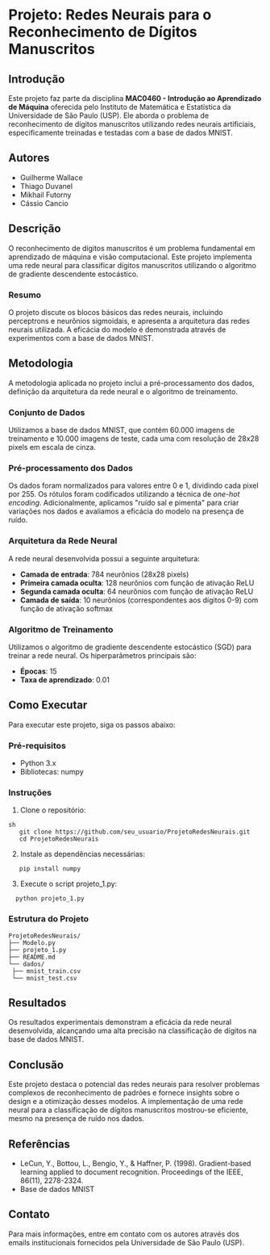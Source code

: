 # Projeto: Redes Neurais para o Reconhecimento de Dígitos Manuscritos

## Introdução
Este projeto faz parte da disciplina **MAC0460 - Introdução ao Aprendizado de Máquina** oferecida pelo Instituto de Matemática e Estatística da Universidade de São Paulo (USP). Ele aborda o problema de reconhecimento de dígitos manuscritos utilizando redes neurais artificiais, especificamente treinadas e testadas com a base de dados MNIST.

## Autores
- Guilherme Wallace
- Thiago Duvanel
- Mikhail Futorny
- Cássio Cancio

## Descrição
O reconhecimento de dígitos manuscritos é um problema fundamental em aprendizado de máquina e visão computacional. Este projeto implementa uma rede neural para classificar dígitos manuscritos utilizando o algoritmo de gradiente descendente estocástico. 

### Resumo
O projeto discute os blocos básicos das redes neurais, incluindo perceptrons e neurônios sigmoidais, e apresenta a arquitetura das redes neurais utilizada. A eficácia do modelo é demonstrada através de experimentos com a base de dados MNIST.

## Metodologia
A metodologia aplicada no projeto inclui a pré-processamento dos dados, definição da arquitetura da rede neural e o algoritmo de treinamento.

### Conjunto de Dados
Utilizamos a base de dados MNIST, que contém 60.000 imagens de treinamento e 10.000 imagens de teste, cada uma com resolução de 28x28 pixels em escala de cinza.

### Pré-processamento dos Dados
Os dados foram normalizados para valores entre 0 e 1, dividindo cada pixel por 255. Os rótulos foram codificados utilizando a técnica de *one-hot encoding*. Adicionalmente, aplicamos "ruído sal e pimenta" para criar variações nos dados e avaliamos a eficácia do modelo na presença de ruído.

### Arquitetura da Rede Neural
A rede neural desenvolvida possui a seguinte arquitetura:
- **Camada de entrada**: 784 neurônios (28x28 pixels)
- **Primeira camada oculta**: 128 neurônios com função de ativação ReLU
- **Segunda camada oculta**: 64 neurônios com função de ativação ReLU
- **Camada de saída**: 10 neurônios (correspondentes aos dígitos 0-9) com função de ativação softmax

### Algoritmo de Treinamento
Utilizamos o algoritmo de gradiente descendente estocástico (SGD) para treinar a rede neural. Os hiperparâmetros principais são:
- **Épocas**: 15
- **Taxa de aprendizado**: 0.01

## Como Executar
Para executar este projeto, siga os passos abaixo:

### Pré-requisitos
- Python 3.x
- Bibliotecas: numpy


### Instruções
1. Clone o repositório:
```
sh
   git clone https://github.com/seu_usuario/ProjetoRedesNeurais.git
   cd ProjetoRedesNeurais
```
2. Instale as dependências necessárias:
```
   pip install numpy
```
   
3.  Execute o script projeto_1.py:
```
  python projeto_1.py
```

### **Estrutura do Projeto**


   ```
ProjetoRedesNeurais/
├── Modelo.py
├── projeto_1.py
├── README.md
└── dados/
    ├── mnist_train.csv
    └── mnist_test.csv
  ```

## Resultados
Os resultados experimentais demonstram a eficácia da rede neural desenvolvida, alcançando uma alta precisão na classificação de dígitos na base de dados MNIST.

## Conclusão
Este projeto destaca o potencial das redes neurais para resolver problemas complexos de reconhecimento de padrões e fornece insights sobre o design e a otimização desses modelos. A implementação de uma rede neural para a classificação de dígitos manuscritos mostrou-se eficiente, mesmo na presença de ruído nos dados.

## Referências
- LeCun, Y., Bottou, L., Bengio, Y., & Haffner, P. (1998). Gradient-based learning applied to document recognition. Proceedings of the IEEE, 86(11), 2278-2324.
- Base de dados MNIST

## Contato
Para mais informações, entre em contato com os autores através dos emails institucionais fornecidos pela Universidade de São Paulo (USP).
